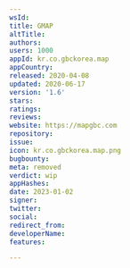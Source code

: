 ```yaml
---
wsId: 
title: GMAP
altTitle: 
authors: 
users: 1000
appId: kr.co.gbckorea.map
appCountry: 
released: 2020-04-08
updated: 2020-06-17
version: '1.6'
stars: 
ratings: 
reviews: 
website: https://mapgbc.com
repository: 
issue: 
icon: kr.co.gbckorea.map.png
bugbounty: 
meta: removed
verdict: wip
appHashes: 
date: 2023-01-02
signer: 
twitter: 
social: 
redirect_from: 
developerName: 
features: 

---
```



